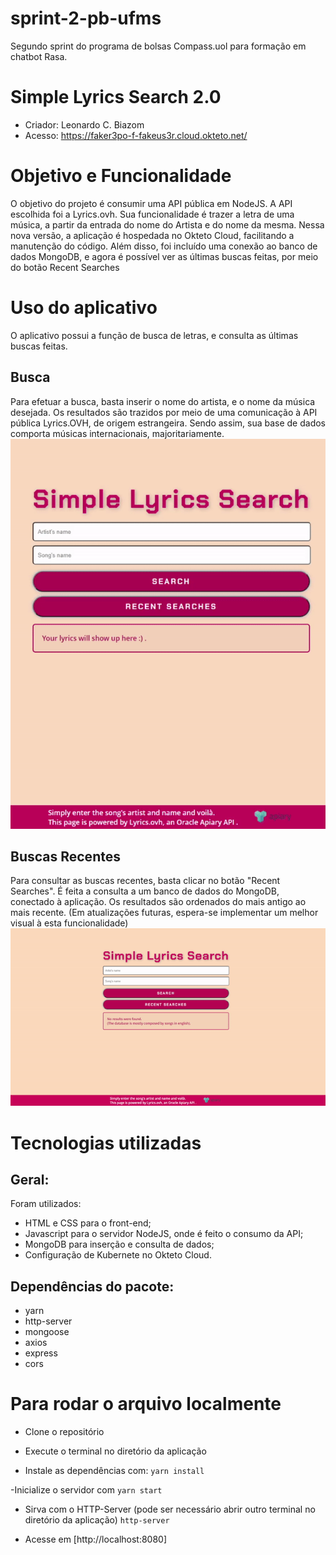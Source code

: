 # sprint-2-pb-ufms

Segundo sprint do programa de bolsas Compass.uol para formação em chatbot Rasa.

# Simple Lyrics Search 2.0

- Criador: Leonardo C. Biazom
- Acesso: https://faker3po-f-fakeus3r.cloud.okteto.net/

# Objetivo e Funcionalidade

O objetivo do projeto é consumir uma API pública em NodeJS.
A API escolhida foi a Lyrics.ovh. Sua funcionalidade é trazer a letra de uma música, a partir da entrada do nome do Artista e do nome da mesma.
Nessa nova versão, a aplicação é hospedada no Okteto Cloud, facilitando a manutenção do código.
Além disso, foi incluído uma conexão ao banco de dados MongoDB, e agora é possível ver as últimas buscas feitas, por meio do botão Recent Searches

# Uso do aplicativo

O aplicativo possui a função de busca de letras, e consulta as últimas buscas feitas.

## Busca

Para efetuar a busca, basta inserir o nome do artista, e o nome da música desejada.
Os resultados são trazidos por meio de uma comunicação à API pública Lyrics.OVH, de origem estrangeira. Sendo assim, sua base de dados comporta músicas internacionais, majoritariamente.
![Exemplo de busca](/assets/exemploBusca.gif)

## Buscas Recentes

Para consultar as buscas recentes, basta clicar no botão "Recent Searches".
É feita a consulta a um banco de dados do MongoDB, conectado à aplicação.
Os resultados são ordenados do mais antigo ao mais recente.
(Em atualizações futuras, espera-se implementar um melhor visual à esta funcionalidade)
![Exemplo Recents](/assets/exemploRecentSearches.gif)

# Tecnologias utilizadas

## Geral:

Foram utilizados:

- HTML e CSS para o front-end;
- Javascript para o servidor NodeJS, onde é feito o consumo da API;
- MongoDB para inserção e consulta de dados;
- Configuração de Kubernete no Okteto Cloud.

## Dependências do pacote:

- yarn
- http-server
- mongoose
- axios
- express
- cors

# Para rodar o arquivo localmente

- Clone o repositório

- Execute o terminal no diretório da aplicação

- Instale as dependências com:
  `yarn install`

-Inicialize o servidor com
`yarn start`

- Sirva com o HTTP-Server (pode ser necessário abrir outro terminal no diretório da aplicação)
  `http-server`

- Acesse em [http://localhost:8080]
